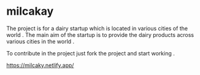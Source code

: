 # milcakay

The project is for a dairy startup which is located in various cities of the world . The main aim of the startup is to provide the dairy products across various cities in the world .

To contribute in the project just fork the project and start working .

https://milcaky.netlify.app/
